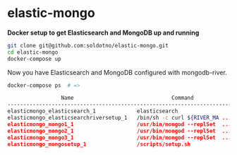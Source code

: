 # elastic-mongo
**Docker setup to get Elasticsearch and MongoDB up and running**

```bash
git clone git@github.com:soldotno/elastic-mongo.git
cd elastic-mongo
docker-compose up
```

Now you have Elasticsearch and MongoDB configured with mongodb-river.

```bash
docker-compose ps  # =>

                 Name                               Command               State                        Ports
---------------------------------------------------------------------------------------------------------------------------------
elasticmongo_elasticsearch_1             elasticsearch                    Up       0.0.0.0:9200->9200/tcp, 0.0.0.0:9300->9300/tcp
elasticmongo_elasticsearchriversetup_1   /bin/sh -c curl ${RIVER_MA ...   Exit 0
elasticmongo_mongo1_1                    /usr/bin/mongod --replSet  ...   Up       0.0.0.0:27017->27017/tcp
elasticmongo_mongo2_1                    /usr/bin/mongod --replSet  ...   Up       0.0.0.0:27018->27017/tcp
elasticmongo_mongo3_1                    /usr/bin/mongod --replSet  ...   Up       0.0.0.0:27019->27017/tcp
elasticmongo_mongosetup_1                /scripts/setup.sh                Exit 0
```


